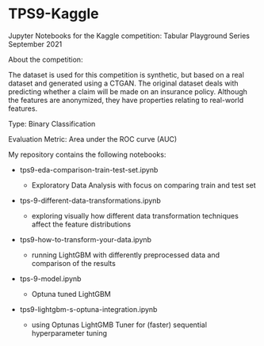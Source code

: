 # TPS9-Kaggle

Jupyter Notebooks for the Kaggle competition: Tabular Playground Series September 2021

About the competition:

The dataset is used for this competition is synthetic, but based on a real dataset and generated using a CTGAN. The original dataset deals with predicting whether a claim will be made on an insurance policy. Although the features are anonymized, they have properties relating to real-world features.

Type: Binary Classification

Evaluation Metric: Area under the ROC curve (AUC)

My repository contains the following notebooks:

* tps9-eda-comparison-train-test-set.ipynb
  * Exploratory Data Analysis with focus on comparing train and test set
* tps-9-different-data-transformations.ipynb
  * exploring visually how different data transformation techniques affect the feature distributions 
* tps9-how-to-transform-your-data.ipynb
  * running LightGBM with differently preprocessed data and comparison of the results
* tps-9-model.ipynb
  * Optuna tuned LightGBM

* tps9-lightgbm-s-optuna-integration.ipynb
  * using Optunas LightGMB Tuner for (faster) sequential hyperparameter tuning
